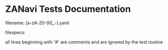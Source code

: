 ZANavi Tests Documentation
==========================

filename: [a-zA-Z0-9][_-].yaml

filespecs:

all lines beginning with '#' are comments and are ignored by the test routine

